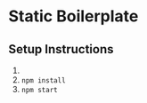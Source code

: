 Static Boilerplate
========

Setup Instructions
-----------------
1.
3. `npm install`
4. `npm start`
